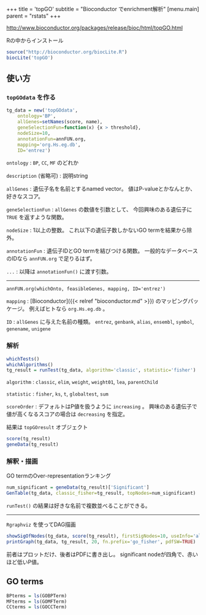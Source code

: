 +++
title = 'topGO'
subtitle = "Bioconductor でenrichment解析"
[menu.main]
  parent = "rstats"
+++

<http://www.bioconductor.org/packages/release/bioc/html/topGO.html>

Rの中からインストール

```r
source("http://bioconductor.org/biocLite.R")
biocLite('topGO')
```

## 使い方

### `topGOdata` を作る

```r
tg_data = new('topGOdata',
    ontology='BP',
    allGenes=setNames(score, name),
    geneSelectionFun=function(x) {x > threshold},
    nodeSize=10,
    annotationFun=annFUN.org,
    mapping='org.Hs.eg.db',
    ID='entrez')
```

`ontology`
:   `BP`, `CC`, `MF` のどれか

`description` (省略可)
:   説明string

`allGenes`
:   遺伝子名を名前とするnamed vector。
    値はP-valueとかなんとか、好きなスコア。

`geneSelectionFun`
:   `allGenes` の数値を引数として、
    今回興味のある遺伝子に `TRUE` を返すような関数。

`nodeSize`
:   1以上の整数。
    これ以下の遺伝子数しかないGO termを結果から除外。

`annotationFun`
:   遺伝子IDとGO termを結びつける関数。
    一般的なデータベースのIDなら `annFUN.org` で足りるはず。

`...`
:   以降は `annotationFun()` に渡す引数。

------------------------------------------------------------------------

`annFUN.org(whichOnto, feasibleGenes, mapping, ID='entrez')`

`mapping`
:   [Bioconductor]({{< relref "bioconductor.md" >}}) のマッピングパッケージ。
    例えばヒトなら `org.Hs.eg.db` 。

`ID`
:   `allGenes` に与えた名前の種類。
    `entrez`, `genbank`, `alias`, `ensembl`,
    `symbol`, `genename`, `unigene`

### 解析

```r
whichTests()
whichAlgorithms()
tg_result = runTest(tg_data, algorithm='classic', statistic='fisher')
```

`algorithm`
:   `classic`, `elim`, `weight`,
    `weight01`, `lea`, `parentChild`

`statistic`
:   `fisher`, `ks`, `t`, `globaltest`, `sum`

`scoreOrder`
:   デフォルトはP値を扱うように `increasing` 。
    興味のある遺伝子で値が高くなるスコアの場合は `decreasing` を指定。

結果は `topGOresult` オブジェクト

```r
score(tg_result)
geneData(tg_result)
```

### 解釈・描画

GO termのOver-representationランキング

```r
num_significant = geneData(tg_result)['Significant']
GenTable(tg_data, classic_fisher=tg_result, topNodes=num_significant)
```

`runTest()` の結果は好きな名前で複数並べることができる。

------------------------------------------------------------------------

`Rgraphviz` を使ってDAG描画

```r
showSigOfNodes(tg_data, score(tg_result), firstSigNodes=10, useInfo='all')
printGraph(tg_data, tg_result, 20, fn.prefix='go_fisher', pdfSW=TRUE)
```

前者はプロットだけ、後者はPDFに書き出し。
significant nodeが四角で、赤いほど低いP値。

## GO terms

```r
BPterms = ls(GOBPTerm)
MFterms = ls(GOMFTerm)
CCterms = ls(GOCCTerm)
```
